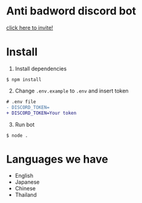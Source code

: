 # Anti badword discord bot
[click here to invite!](https://github.com/ronnapatp/antibadwordbot)
# Install
1. Install dependencies
``` shell
$ npm install
```
2. Change `.env.example` to `.env` and insert token
``` diff
# .env file
- DISCORD_TOKEN=
+ DISCORD_TOKEN=Your token
```
3. Run bot
``` shell
$ node .
```
# Languages we have
- English
- Japanese
- Chinese
- Thailand